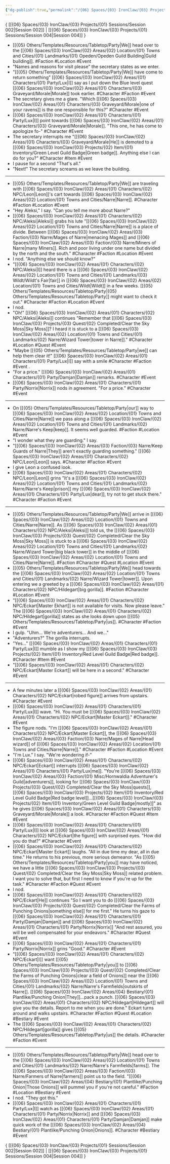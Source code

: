 ```yaml
---
{"dg-publish":true,"permalink":"/{06} Spaces/{03} IronClaw/{03} Projects/{01} Sessions/Session 003/","title":"Session 003"}
---
```



{ [[{06} Spaces/{03} IronClaw/{03} Projects/{01} Sessions/Session 002\|Session 002]] | [[{06} Spaces/{03} IronClaw/{03} Projects/{01} Sessions/Session 004\|Session 004]] }

- [[{05} Others/Templates/Resources/Tabletop/Party\|We]] head over to the [[{06} Spaces/{03} IronClaw/{02} Areas/{02} Location/{01} Towns and Cities/{01} Landmarks/{01} Opeden/Opeden Guild Building\|Guild building]]. #Faction #Location #Event
- "Names and reasons for visit please" the secretary states as we enter.
- "[[{05} Others/Templates/Resources/Tabletop/Party\|We]] have come to return something" [[{06} Spaces/{03} IronClaw/{02} Areas/{01} Characters/{01} Party/Lux\|I]] say as I put down the Blue level quest [[{06} Spaces/{03} IronClaw/{02} Areas/{01} Characters/{03} Graveyard/Morale\|Morale]] took earlier. #Character #Faction #Event
- The secretary gives me a glare. "Which [[{06} Spaces/{03} IronClaw/{02} Areas/{01} Characters/{03} Graveyard/Morale\|one of your ravens]] is the one responsible for this?" #Character #Event
- [[{06} Spaces/{03} IronClaw/{02} Areas/{01} Characters/{01} Party/Lux\|I]] point towards [[{06} Spaces/{03} IronClaw/{02} Areas/{01} Characters/{03} Graveyard/Morale\|Morale]]. "This one, he has come to apologize fo-" #Character #Event
- The secretary interrupts me "[[{06} Spaces/{03} IronClaw/{02} Areas/{01} Characters/{03} Graveyard/Morale\|He]] is demoted to a [[{06} Spaces/{03} IronClaw/{03} Projects/{02} Item/{01} Inventory/Green Level Guild Badge\|Green badge]]. Anything else I can do for you?" #Character #Item #Event
- I pause for a second "That's all."
- "Next!" The secretary screams as we leave the building.

---

- [[{05} Others/Templates/Resources/Tabletop/Party\|We]] are traveling with [[{06} Spaces/{03} IronClaw/{02} Areas/{01} Characters/{02} NPC/Leon\|Leon]]'s cart towards [[{06} Spaces/{03} IronClaw/{02} Areas/{02} Location/{01} Towns and Cities/Narre\|Narre]]. #Character #Faction #Location #Event
- "Hey Aleksi," I say. "Can you tell me more about Narre?"
- [[{06} Spaces/{03} IronClaw/{02} Areas/{01} Characters/{02} NPC/Aleksi\|Aleksi]] grabs his lute "[[{06} Spaces/{03} IronClaw/{02} Areas/{02} Location/{01} Towns and Cities/Narre\|Narre]] is a place of divide. Between [[{06} Spaces/{03} IronClaw/{02} Areas/{03} Faction/{03} Narre/Mages of Narre\|menacing Mages]] and [[{06} Spaces/{03} IronClaw/{02} Areas/{03} Faction/{03} Narre/Miners of Narre\|many Miners]]. Rich and poor living under one name but divided by the north and the south." #Character #Faction #Location #Event
- I nod. "Anything else we should know?"
- "[[{06} Spaces/{03} IronClaw/{02} Areas/{01} Characters/{02} NPC/Aleksi\|I]] heard there is a [[{06} Spaces/{03} IronClaw/{02} Areas/{02} Location/{01} Towns and Cities/{01} Landmarks/{03} Wildt/Wildt's Fair\|fair]] in [[{06} Spaces/{03} IronClaw/{02} Areas/{02} Location/{01} Towns and Cities/Wildt\|Wildt]] in a few weeks. [[{05} Others/Templates/Resources/Tabletop/Party\|{05} Others/Templates/Resources/Tabletop/Party]] might want to check it out." #Character #Faction #Location #Event
- I nod.
- "Oh!" [[{06} Spaces/{03} IronClaw/{02} Areas/{01} Characters/{02} NPC/Aleksi\|Aleksi]] continues "Remember that [[{06} Spaces/{03} IronClaw/{03} Projects/{03} Quest/{02} Completed/Clear the Sky Moss\|Sky Moss]]? I heard it is stuck to a [[{06} Spaces/{03} IronClaw/{02} Areas/{02} Location/{01} Towns and Cities/{01} Landmarks/{02} Narre/Wizard Tower\|tower in Narre]]." #Character #Location #Quest #Event
- "Maybe [[{05} Others/Templates/Resources/Tabletop/Party\|we]] can help them clear it!" [[{06} Spaces/{03} IronClaw/{02} Areas/{01} Characters/{01} Party/Lux\|I]] say with a smile #Character #Faction #Event .
- "For a price." [[{06} Spaces/{03} IronClaw/{02} Areas/{01} Characters/{01} Party/Damjan\|Damjan]] remarks. #Character #Event
- [[{06} Spaces/{03} IronClaw/{02} Areas/{01} Characters/{01} Party/Norrix\|Norrix]] nods in agreement. "For a price." #Character #Event

---

- On [[{05} Others/Templates/Resources/Tabletop/Party\|our]] way to [[{06} Spaces/{03} IronClaw/{02} Areas/{02} Location/{01} Towns and Cities/Narre\|Narre]] we pass along a [[{06} Spaces/{03} IronClaw/{02} Areas/{02} Location/{01} Towns and Cities/{01} Landmarks/{02} Narre/Narre's Keep\|keep]]. It seems well guarded. #Faction #Location #Event
- "I wonder what they are guarding." I say.
- "[[{06} Spaces/{03} IronClaw/{02} Areas/{03} Faction/{03} Narre/Keep Guards of Narre\|They]] aren't exactly guarding something." [[{06} Spaces/{03} IronClaw/{02} Areas/{01} Characters/{02} NPC/Leon\|Leon]] says. #Character #Faction #Event
- I give Leon a confused look.
- [[{06} Spaces/{03} IronClaw/{02} Areas/{01} Characters/{02} NPC/Leon\|Leon]] grins "It's a [[{06} Spaces/{03} IronClaw/{02} Areas/{02} Location/{01} Towns and Cities/{01} Landmarks/{02} Narre/Narre's Keep\|prison]] my [[{06} Spaces/{03} IronClaw/{02} Areas/{01} Characters/{01} Party/Lux\|dear]], try not to get stuck there." #Character #Faction #Event

---

- [[{05} Others/Templates/Resources/Tabletop/Party\|We]] arrive in [[{06} Spaces/{03} IronClaw/{02} Areas/{02} Location/{01} Towns and Cities/Narre\|Narre]]. As [[{06} Spaces/{03} IronClaw/{02} Areas/{01} Characters/{02} NPC/Aleksi\|Aleksi]] told us, the [[{06} Spaces/{03} IronClaw/{03} Projects/{03} Quest/{02} Completed/Clear the Sky Moss\|Sky Moss]] is stuck to a [[{06} Spaces/{03} IronClaw/{02} Areas/{02} Location/{01} Towns and Cities/{01} Landmarks/{02} Narre/Wizard Tower\|big black tower]] in the middle of [[{06} Spaces/{03} IronClaw/{02} Areas/{02} Location/{01} Towns and Cities/Narre\|Narre]]. #Faction #Character #Quest #Location #Event
- [[{05} Others/Templates/Resources/Tabletop/Party\|We]] head towards the [[{06} Spaces/{03} IronClaw/{02} Areas/{02} Location/{01} Towns and Cities/{01} Landmarks/{02} Narre/Wizard Tower\|tower]]. Upon entering we a greeted by a [[{06} Spaces/{03} IronClaw/{02} Areas/{01} Characters/{02} NPC/Hildegart\|big gorilla]]. #Faction #Character #Location #Event
- "[[{06} Spaces/{03} IronClaw/{02} Areas/{01} Characters/{02} NPC/Eckart\|Master Ekhart]] is not available for visits. Now please leave." The [[{06} Spaces/{03} IronClaw/{02} Areas/{01} Characters/{02} NPC/Hildegart\|gorilla]] states as she looks down upon [[{05} Others/Templates/Resources/Tabletop/Party\|us]]. #Character #Faction #Event
- I gulp. "Uhm… We're adventurers… And we…"
- "Adventurers?" The gorilla interrupts.
- "Yes…" [[{06} Spaces/{03} IronClaw/{02} Areas/{01} Characters/{01} Party/Lux\|I]] mumble as I show my [[{06} Spaces/{03} IronClaw/{03} Projects/{02} Item/{01} Inventory/Red Level Guild Badge\|Red badge]]. #Character #Item #Event
- "[[{06} Spaces/{03} IronClaw/{02} Areas/{01} Characters/{02} NPC/Eckart\|Master Eckart]] will be here in a second." #Character #Event

---

- A few minutes later a [[{06} Spaces/{03} IronClaw/{02} Areas/{01} Characters/{02} NPC/Eckart\|robed figure]] arrives from upstairs. #Character #Event
- [[{06} Spaces/{03} IronClaw/{02} Areas/{01} Characters/{01} Party/Lux\|I]] wave. "Hi. You must be [[{06} Spaces/{03} IronClaw/{02} Areas/{01} Characters/{02} NPC/Eckart\|Master Eckart]]." #Character #Event
- The figure nods. "I'm [[{06} Spaces/{03} IronClaw/{02} Areas/{01} Characters/{02} NPC/Eckart\|Master Eckart]], the [[{06} Spaces/{03} IronClaw/{02} Areas/{03} Faction/{03} Narre/Mages of Narre\|Head wizard]] of [[{06} Spaces/{03} IronClaw/{02} Areas/{02} Location/{01} Towns and Cities/Narre\|Narre]]." #Character #Faction #Location #Event
- "I'm Lux." I say. "We're wondering if-"
- [[{06} Spaces/{03} IronClaw/{02} Areas/{01} Characters/{02} NPC/Eckart\|Eckart]] interrupts [[{06} Spaces/{03} IronClaw/{02} Areas/{01} Characters/{01} Party/Lux\|me]]. "You're [[{06} Spaces/{03} IronClaw/{02} Areas/{03} Faction/{01} Misc/Hornwaldia Adventurer's Guild\|adventurers]], looking for [[{06} Spaces/{03} IronClaw/{03} Projects/{03} Quest/{02} Completed/Clear the Sky Moss\|quests]], [[{06} Spaces/{03} IronClaw/{03} Projects/{02} Item/{01} Inventory/Red Level Guild Badge\|Red badge level]]…[[{06} Spaces/{03} IronClaw/{03} Projects/{02} Item/{01} Inventory/Green Level Guild Badge\|mostly]]" as he gives [[{06} Spaces/{03} IronClaw/{02} Areas/{01} Characters/{03} Graveyard/Morale\|Morale]] a look. #Character #Faction #Quest #Item #Event
- [[{06} Spaces/{03} IronClaw/{02} Areas/{01} Characters/{01} Party/Lux\|I]] look at [[{06} Spaces/{03} IronClaw/{02} Areas/{01} Characters/{02} NPC/Eckart\|the figure]] with surprised eyes. "How did you do that?" #Character #Event
- [[{06} Spaces/{03} IronClaw/{02} Areas/{01} Characters/{02} NPC/Eckart\|Master Eckart]] laughs. "All in due time my dear, all in due time." He returns to his previous, more serious demeanor. "As [[{05} Others/Templates/Resources/Tabletop/Party\|you]] may have noticed, we have a little [[{06} Spaces/{03} IronClaw/{03} Projects/{03} Quest/{02} Completed/Clear the Sky Moss\|Sky Moss]] related problem. I want you to solve that, but first I need to know if you're up for the task." #Character #Faction #Quest #Event
- I nod.
- [[{06} Spaces/{03} IronClaw/{02} Areas/{01} Characters/{02} NPC/Eckart\|He]] continues "So I want you to do [[{06} Spaces/{03} IronClaw/{03} Projects/{03} Quest/{02} Completed/Clear the Farms of Punching Onions\|something else]] for me first." He turns his gaze to [[{06} Spaces/{03} IronClaw/{02} Areas/{01} Characters/{01} Party/Damjan\|Damjan]] and [[{06} Spaces/{03} IronClaw/{02} Areas/{01} Characters/{01} Party/Norrix\|Norrix]] "And rest assured, you will be well compensated for your endeavors." #Character #Quest #Event
- [[{06} Spaces/{03} IronClaw/{02} Areas/{01} Characters/{01} Party/Norrix\|Norrix]] grins "Good." #Character #Event
- "[[{06} Spaces/{03} IronClaw/{02} Areas/{01} Characters/{02} NPC/Eckart\|I]] want [[{05} Others/Templates/Resources/Tabletop/Party\|you]] to [[{06} Spaces/{03} IronClaw/{03} Projects/{03} Quest/{02} Completed/Clear the Farms of Punching Onions\|clear a field of Onions]] near the [[{06} Spaces/{03} IronClaw/{02} Areas/{02} Location/{01} Towns and Cities/{01} Landmarks/{02} Narre/Narre's Farmfields\|outskirts of Narre]]. [[{06} Spaces/{03} IronClaw/{02} Areas/{04} Bestiary/{01} Plantlike/Punching Onion\|They]]…pack a punch. [[{06} Spaces/{03} IronClaw/{02} Areas/{01} Characters/{02} NPC/Hildegart\|Hildegart]] will give you the details. Report to me when you are done." Eckart turns around and walks upstairs. #Character #Faction #Quest #Location #Bestiary #Event
- The [[{06} Spaces/{03} IronClaw/{02} Areas/{01} Characters/{02} NPC/Hildegart\|gorilla]] gives [[{05} Others/Templates/Resources/Tabletop/Party\|us]] the details. #Character #Faction #Event

---

- [[{05} Others/Templates/Resources/Tabletop/Party\|We]] head over to the [[{06} Spaces/{03} IronClaw/{02} Areas/{02} Location/{01} Towns and Cities/{01} Landmarks/{02} Narre/Narre's Farmfields\|farms]]. The [[{06} Spaces/{03} IronClaw/{02} Areas/{03} Faction/{03} Narre/Farmers of Narre\|farmers]] point us to the field. "[[{06} Spaces/{03} IronClaw/{02} Areas/{04} Bestiary/{01} Plantlike/Punching Onion\|Those Onions]] will pummel you if you're not careful." #Faction #Location #Bestiary #Event
- I nod. "They got this."
- [[{06} Spaces/{03} IronClaw/{02} Areas/{01} Characters/{01} Party/Lux\|I]] watch as [[{06} Spaces/{03} IronClaw/{02} Areas/{01} Characters/{01} Party/Norrix\|Norrix]] and [[{06} Spaces/{03} IronClaw/{02} Areas/{01} Characters/{01} Party/Damjan\|Damjan]] make quick work of the [[{06} Spaces/{03} IronClaw/{02} Areas/{04} Bestiary/{01} Plantlike/Punching Onion\|Onions]]. #Character #Bestiary #Event

{ [[{06} Spaces/{03} IronClaw/{03} Projects/{01} Sessions/Session 002\|Session 002]] | [[{06} Spaces/{03} IronClaw/{03} Projects/{01} Sessions/Session 004\|Session 004]] }

